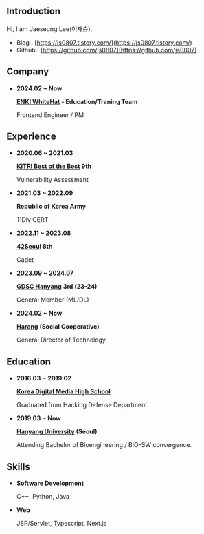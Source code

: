## Introduction

Hi, I am Jaeseung Lee(이재승).

- Blog : [https://js0807.tistory.com/](https://js0807.tistory.com/)
- Github : [https://github.com/js0807](https://github.com/js0807)

## Company

- **2024.02 ~ Now**

    **[ENKI WhiteHat](https://www.enki.co.kr/) - Education/Traning Team**

    Frontend Engineer / PM

## Experience

- **2020.06 ~ 2021.03**

    **[KITRI Best of the Best](https://www.kitribob.kr/) 9th**
    
    Vulnerability Assessment

- **2021.03 ~ 2022.09**

    **Republic of Korea Army**
    
    11Div CERT

- **2022.11 ~ 2023.08**

    **[42Seoul](https://42seoul.kr/seoul42/main/view) 8th**
    
    Cadet

- **2023.09 ~ 2024.07**

    **[GDSC Hanyang](https://www.instagram.com/gdsc_hanyang/) 3rd (23-24)**
    
    General Member (ML/DL)

- **2024.02 ~ Now**

   **[Harang](https://www.notion.so/with-harang/db6ee8726a7847fd8de97843876741b2) (Social Cooperative)**

   General Director of Technology

## Education

- **2016.03 ~ 2019.02**

    **[Korea Digital Media High School](https://www.dimigo.hs.kr/)**

    Graduated from Hacking Defense Department.

- **2019.03 ~ Now**

    **[Hanyang University](https://www.hanyang.ac.kr/) (Seoul)**

    Attending Bachelor of Bioengineering / BIO-SW convergence.

## Skills

- **Software Development**

    C++, Python, Java

- **Web**

    JSP/Servlet, Typescript, Next.js
